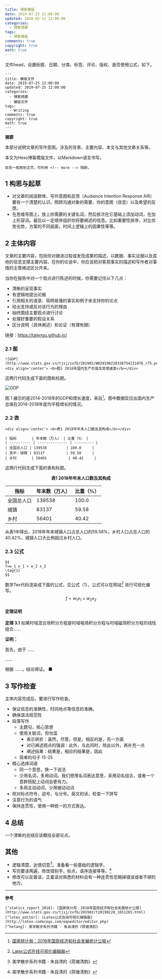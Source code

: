 ```yaml
---
title: 博客模版
date: 2019-07-25 12:00:00
updated: 2020-02-11 12:00:00
categories:
  - 博客搭建
tags:
  - 博客模版
comments: true
copyright: true
math: true
---
```


文件head，设置标题、日期、分类、标签、评论、版权、是否使用公式，如下。
```
---
title: 模版文件
date: 2019-07-25 12:00:00
updated: 2019-07-25 12:00:00
categories:
  - 博客搭建
  - 模版文件
tags:
  - Writing
comments: true
copyright: true
math: true
---
```

**摘要**

本部分说明文章的写作意图。涉及的背景、主要内容、本文与其他文章关系等。

本文为Hexo博客模版文件，以Markdown语言书写。


```
前言一般放到主页，可利用 <!-- more --> 隔断。
```
<!-- more -->

## 1 构思与起草

- 对文章的阅读群体、写作意图和反馈（Audience Intention Response AIR）要有一个清楚的认识。照顾沟通对象的需要、你的意图（信息）以及希望的反馈。
- 在思维导图上，放上你需要的关键名词，然后依次在它基础上添加动词，在加上形容词。最后以一定顺序组织你将要阐述的信息。比如重要性排序，对比优势劣势，方案的不同层面，时间上逻辑上的因果性等等。

## 2 主体内容
文章的主要内容，包括你对跟进过程或发现成果的描述，以数据、事实证据以及其他的信息支撑主要内容。在你的论说中，你应该把对客观事实的描述和写作者对事情的主管阐述区分开来。

当你在报告中对一个观点进行陈述的时候，你需要记住以下几点：
- 清晰的呈现事实
- 有逻辑地提出论据
- 引用相关的语录、简明易懂的事实和例子来支持你的论点
- 给出支持或反对该行为的理由
- 始终围绕主要观点进行讨论
- 处理好重要的假设关系
- 区分说明（具体阐述）和论证（有理有据）

链接：https://talengu.github.io/

### 2.1 图

```
![GDP](http://www.stats.gov.cn/tjsj/zxfb/201902/W020190228338754231076_r75.png)
<div align='center'> <b>图1 2018年国内生产总值及其增速度</b></div>
```
这两行代码生成下面的图和标题。

![GDP](http://www.stats.gov.cn/tjsj/zxfb/201902/W020190228338754231076_r75.png)

图 1 展示的是2014-2018年的GDP和增长速度，来自[^statics_report_2018]。图中数据反应出国内生产总值在2014-2018年度均平稳增长的情况。

### 2.2 表
```
<div align='center'> <b>表1 2018年年末人口数及其构成</b></div>

| 指标       | 年末数（万人） | 比重（%） |
| ---------- | -------------- | --------- |
| 全国总人口 | 139538         | 100.0     |
| 其中：城镇 | 83137          | 59.58     |
| 乡村       | 56401          | 40.42     |
```
这两行代码生成下面的表和标题。

<div align='center'> <b>表1 2018年年末人口数及其构成</b></div>

| 指标       | 年末数（万人） | 比重（%） |
| ---------- | -------------- | --------- |
| 全国总人口 | 139538         | 100.0     |
| 城镇       | 83137          | 59.58     |
| 乡村       | 56401          | 40.42     |

从表1中得出，2018年年末城镇人口占总人口的59.58%，乡村人口占总人口的40.42%，城镇人口大比例超过乡村人口。

### 2.3 公式

```
$$
f=w_1 x_1 + w_2 x_2
\tag{1}
$$
```
数学Tex代码渲染成下面的公式，见公式（1）。公式可以在网站[^latex_editor] 进行可视化编写。
$$
f=w_1 x_1 + w_2 x_2
\tag{1}
$$



#### 定理证明

**定理 3.1** 如果时域混合场积分方程是时域电场积分方程与时域磁场积分方程的线性组合……

**证明：**

首先，由于 ……

 ……

根据 ……，结论得证。                        ■



## 3 写作检查
主体内容完成后，要进行写作检查。

- 保证信息的准确性，时间地点等信息的准确。
- 确保语法规范性
- 段落写作
	- 主题句，核心思想
	- 使用关联词，但勿滥
		- 表示转折：虽然，尽管，但是，相反的是，另一方面
		- 对已阐述观点的强调：此外，与此同时，除此以外，再补充一点
		- 阐述结果：结果是，相应的结果是，因此
	- 简单的句子 15-25
- 精心选择词语
	- 同一个意思，换一下说法
	- 少用名词，多用动词。我们想用名词表达意思，采用动名组合，或者一个意群搭配上动词会更有力。
	- 多用主动动词，少用被动动词
- 核对标点符号，逗号，与分号。英文的话，检查一下拼写
- 注意行为的语气
- 保持连贯性，使用一种统一的方式表达。




## 4 总结

一个清晰的总结应该概括全部论点。

## 其他
- 逻辑清楚，达情切意[^hetang]。准备看一些基础的逻辑学。
- 写完要读两遍，修改错别字，标点，语序连接等等。[^hetang]
- 修改可以反着读，正着读对熟悉的材料会有一种连贯性忽略掉错误或者不顺的地方。

---
**参考**

```
[^statics_report_2018]: [国家统计局：2018年国民经济和社会发展统计公报](http://www.stats.gov.cn/tjsj/zxfb/201902/t20190228_1651265.html)
[^latex_editor]: [Latex公式在线可视化编辑器](http://latex.codecogs.com/eqneditor/editor.php)
[^hetang]: 美学散步系列书籍 - 朱自清的《荷塘清韵》
```


[^statics_report_2018]: [国家统计局：2018年国民经济和社会发展统计公报](http://www.stats.gov.cn/tjsj/zxfb/201902/t20190228_1651265.html)
[^latex_editor]: [Latex公式在线可视化编辑器](http://latex.codecogs.com/eqneditor/editor.php)
[^hetang]: 美学散步系列书籍 - 朱自清的《荷塘清韵》


